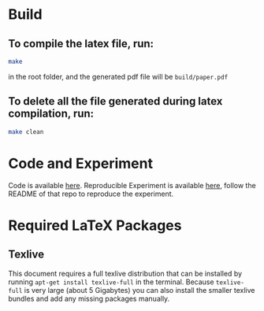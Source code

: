 # Build

## To compile the latex file, run:
```bash
make
```
in the root folder, and the generated pdf file will be ``build/paper.pdf``


## To delete all the file generated during latex compilation, run:
```bash
make clean
```

# Code and Experiment
Code is available [here](https://github.com/Kraks/sai.git).  Reproducible Experiment is available [here](https://github.com/Kuigesi/2022-summer-report-reproducible.git), follow the README of that repo to reproduce the experiment.

# Required LaTeX Packages
## Texlive

This document requires a full texlive distribution that can be installed by running
`apt-get install texlive-full` in the terminal. Because `texlive-full` is very
large (about 5 Gigabytes) you can also install the smaller texlive bundles and
add any missing packages manually.